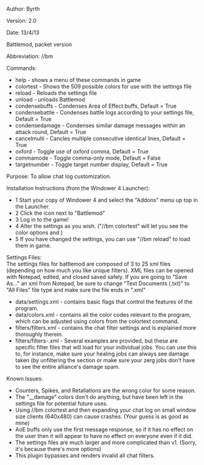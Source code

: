 Author: Byrth

Version: 2.0

Date: 13/4/13

Battlemod, packet version

Abbreviation: //bm

Commands:  
* help - shows a menu of these commands in game
* colortest - Shows the 509 possible colors for use with the settings file
* reload - Reloads the settings file
* unload - unloads Battlemod
* condensebuffs - Condenses Area of Effect buffs, Default = True
* condensebattle - Condenses battle logs according to your settings file, Default = True
* condensedamage - Condenses similar damage messages within an attack round, Default = True
* cancelmulti - Cancles multiple consecutive identical lines, Default = True
* oxford - Toggle use of oxford comma, Default = True
* commamode - Toggle comma-only mode, Default = False
* targetnumber - Toggle target number display, Default = True

Purpose: To allow chat log customization.

Installation Instructions (from the Windower 4 Launcher):

* 1 Start your copy of Windower 4 and select the "Addons" menu up top in the Launcher.
* 2 Click the icon next to "Battlemod"
* 3 Log in to the game!
* 4 Alter the settings as you wish. ("//bm colortest" will let you see the color options and )
* 5 If you have changed the settings, you can use "//bm reload" to load them in game.

Settings Files:  
The settings files for battlemod are composed of 3 to 25 xml files (depending on how much you like unique filters). XML files can be opened with Notepad, edited, and closed saved safely. If you are going to "Save As..." an xml from Notepad, be sure to change "Text Documents (.txt)" to "All Files" file type and make sure the file ends in ".xml"  

* data/settings.xml         - contains basic flags that control the features of the program.  
* data/colors.xml           - contains all the color codes relevant to the program, which can be adjusted using colors from the colortext command.  
* filters/filters.xml       - contains the chat filter settings and is explained more thoroughly therein.  
* filters/filters-<job>.xml - Several examples are provided, but these are specific filter files that will load for your individual jobs. You can use this to, for instance, make sure your healing jobs can always see damage taken (by unfiltering the <monsters></monsters> section or make sure your zerg jobs don't have to see the entire alliance's damage spam.  

Known Issues:  
* Counters, Spikes, and Retaliations are the wrong color for some reason.  
* The "__damage" colors don't do anything, but have been left in the settings file for potential future uses.  
* Using //bm colortest and then expanding your chat log on small window size clients (640x480) can cause crashes. (Your guess is as good as mine)  
* AoE buffs only use the first message response, so if it has no effect on the user then it will appear to have no effect on everyone even if it did.  
* The settings files are much larger and more complicated than v1. (Sorry, it's because there's more options)  
* This plugin bypasses and renders invalid all chat filters.  
